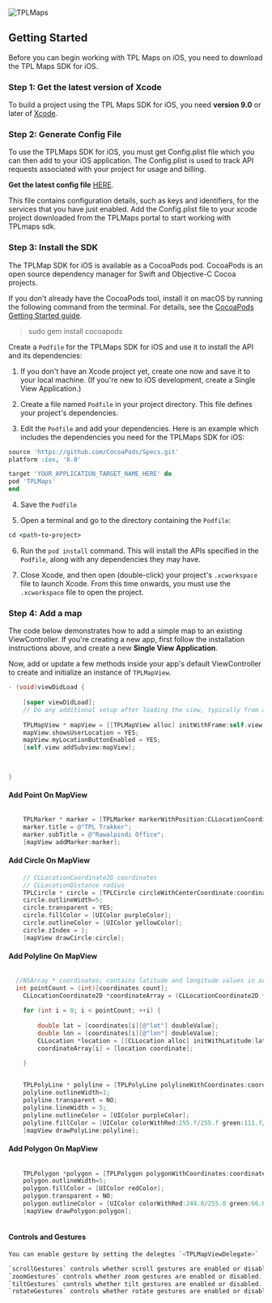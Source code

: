 ![TPLMaps](https://dl.dropboxusercontent.com/s/ks2tbo6ghpwwda0/TPLMapsLogo.png)

## Getting Started
Before you can begin working with TPL Maps on iOS, you need to download the TPL Maps SDK for iOS.

### Step 1: Get the latest version of Xcode
To build a project using the TPL Maps SDK for iOS, you need **version 9.0** or later of [Xcode](https://developer.apple.com/xcode/).

### Step 2: Generate Config File

To use the TPLMaps SDK for iOS, you must get Config.plist file which you can then add to your iOS application.  The Config.plist is used to track API requests associated with your project for usage and billing.

**Get the latest config file**
[HERE](http://api.tplmaps.com/apiportal/#/portal/home).

This file contains configuration details, such as keys and identifiers, for the services that you have just enabled. Add the Config.plist file to your xcode project downloaded from the TPLMaps portal to start working with TPLmaps sdk.


### Step 3: Install the SDK

The TPLMap SDK for iOS is available as a CocoaPods pod. CocoaPods is an open source dependency manager for Swift and Objective-C Cocoa projects.

If you don't already have the CocoaPods tool, install it on macOS by running the following command from the terminal. For details, see the [CocoaPods Getting Started guide](https://guides.cocoapods.org/using/getting-started.html).

> sudo gem install cocoapods

Create a `Podfile` for the TPLMaps SDK for iOS and use it to install the API and its dependencies:

1. If you don't have an Xcode project yet, create one now and save it to your local machine. (If you're new to iOS development, create a Single View Application.)

2. Create a file named `Podfile` in your project directory. This file defines your project's dependencies. 

3. Edit the `Podfile` and add your dependencies. Here is an example which includes the dependencies you need for the TPLMaps SDK for iOS:

```ruby
source 'https://github.com/CocoaPods/Specs.git'
platform :ios, '8.0'

target 'YOUR_APPLICATION_TARGET_NAME_HERE' do
pod 'TPLMaps'
end
```

4. Save the `Podfile`

5. Open a terminal and go to the directory containing the `Podfile`:
```ruby
cd <path-to-project>
```

6. Run the `pod install` command. This will install the APIs specified in the `Podfile`, along with any dependencies they may have.

7. Close Xcode, and then open (double-click) your project's `.xcworkspace` file to launch Xcode. From this time onwards, you must use the `.xcworkspace` file to open the project.

### Step 4: Add a map
The code below demonstrates how to add a simple map to an existing ViewController. If you're creating a new app, first follow the installation instructions above, and create a new **Single View Application**.

Now, add or update a few methods inside your app's default ViewController to create and initialize an instance of `TPLMapView`.

```objective-c
- (void)viewDidLoad {
    
    [super viewDidLoad];
    // Do any additional setup after loading the view, typically from a nib.
    
    TPLMapView * mapView = [[TPLMapView alloc] initWithFrame:self.view.frame];
    mapView.showsUserLocation = YES;
    mapView.myLocationButtonEnabled = YES;
    [self.view addSubview:mapView];


    
}

```

#### Add Point On MapView
```objective-c

    TPLMarker * marker = [TPLMarker markerWithPosition:CLLocationCoordinate2DMake(33.522484, 73.094552)];
    marker.title = @"TPL Trakker";
    marker.subTitle = @"Rawalpindi Office";
    [mapView addMarker:marker];

```

#### Add Circle On MapView
```objective-c
    // CLLocationCoordinate2D coordinates
    // CLLocationDistance radius
    TPLCircle * circle = [TPLCircle circleWithCenterCoordinate:coordinates radius:radius];
    circle.outlineWidth=5;
    circle.transparent = YES;
    circle.fillColor = [UIColor purpleColor];
    circle.outlineColor = [UIColor yellowColor];
    circle.zIndex = 1;
    [mapView drawCircle:circle];

```

#### Add Polyline On MapView
```objective-c

  //NSArray * coordinates; contains latitude and longitude values in array.
  int pointCount = (int)[coordinates count];
    CLLocationCoordinate2D *coordinateArray = (CLLocationCoordinate2D *)malloc(pointCount * sizeof(CLLocationCoordinate2D));
    
    for (int i = 0; i < pointCount; ++i) {
        
        double lat = [coordinates[i][@"lat"] doubleValue];
        double lon = [coordinates[i][@"lon"] doubleValue];
        CLLocation *location = [[CLLocation alloc] initWithLatitude:lat longitude:lon];
        coordinateArray[i] = [location coordinate];
        
    }


    TPLPolyLine * polyline = [TPLPolyLine polylineWithCoordinates:coordinateArray count:pointCount];
    polyline.outlineWidth=1;
    polyline.transparent = NO;
    polyline.lineWidth = 5;
    polyline.outlineColor = [UIColor purpleColor];
    polyline.fillColor = [UIColor colorWithRed:255.f/255.f green:111.f/255.f blue:105.f/255.f alpha:.1f];
    [mapView drawPolyLine:polyline];


```
#### Add Polygon On MapView
```objective-c
    
    TPLPolygon *polygon = [TPLPolygon polygonWithCoordinates:coordinateArray count:pointCount];
    polygon.outlineWidth=5;
    polygon.fillColor = [UIColor redColor];
    polygon.transparent = NO;
    polygon.outlineColor = [UIColor colorWithRed:244.0/255.0 green:66.0/255.0 blue:226.0/255.0 alpha:1.0];
    [mapView drawPolygon:polygon];
    
```
#### Controls and Gestures
```objective-c
You can enable gesture by setting the delegtes `<TPLMapViewDelegate>`

`scrollGestures` controls whether scroll gestures are enabled or disabled. If enabled, users may swipe to pan the camera.
`zoomGestures` controls whether zoom gestures are enabled or disabled. If enabled, users may double tap, two-finger tap, or pinch to zoom the camera. Note that double tapping or pinching when scrollGestures are enabled may pan the camera to the specified point.
`tiltGestures` controls whether tilt gestures are enabled or disabled. If enabled, users may use a two-finger vertical down or up swipe to tilt the camera.
`rotateGestures` controls whether rotate gestures are enabled or disabled. If enabled, users may use a two-finger rotate gesture to rotate the camera.

```



